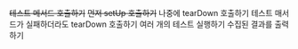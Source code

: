 ~~테스트 메서드 호출하기~~
~~먼저 setUp 호출하기~~
나중에 tearDown 호출하기
테스트 매서드가 실패하더라도 tearDown 호출하기
여러 개의 테스트 실행하기
수집된 결과를 출력하기
